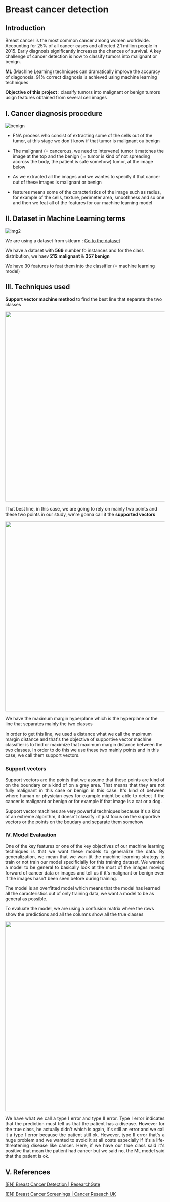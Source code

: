 # Breast cancer detection

## Introduction

Breast cancer is the most common cancer among women worldwide. Accounting for 25% of all cancer cases and affected 2.1 million people in 2015. Early diagnosis significantly increases the chances of survival. A key challenge of cancer detection is how to classify tumors into malignant or benign. 

**ML** (Machine Learning) techniques can dramatically improve the accuracy of diagonosis. 91% correct diagnosis is achieved using machine learning techniques 

**Objective of this project** : classify tumors into malignant or benign tumors usign features obtained from several cell images

## I. Cancer diagnosis procedure 


![benign](https://github.com/I2S9/Breast-cancer/assets/111307883/a8384b13-bbe0-4254-a7b0-334d18b8157d)

* FNA process who consist of extracting some of the cells out of the tumor, at this stage we don't know if that tumor is malignant ou benign

* The malignant (= cancerous, we need to intervene) tumor it matches the image at the top and the benign ( = tumor is kind of not spreading accross the body, the patient is safe somehow) tumor, at the image below

* As we extracted all the images and we wantes to specify if that cancer out of these images is malignant or benign

* features means some of the caracteristics of the image such as radius, for example of the cells, texture, perimeter area, smoothness and so one and then we feat all of the features for our machine learning model


## II. Dataset in Machine Learning terms 

![img2](https://github.com/I2S9/Breast-cancer/assets/111307883/f22cd9f1-fc29-4fe5-8f69-bacc01c7be8d)

We are using a dataset from sklearn : [Go to the dataset](https://scikit-learn.org/stable/modules/generated/sklearn.datasets.load_breast_cancer.html)


We have a dataset with **569** number fo instances and for the class distribution, we haev **212 malignant** & **357 benign**

We have 30 features to feat them into the classifier (= machine learning model) 

## III. Techniques used 

**Support vector machine method** to find the best line that separate the two classes 

<img src="https://github.com/I2S9/Breast-cancer/assets/111307883/49a340f2-8476-4313-b6ef-346772ca5597" width="600">

  
That best line, in this case, we are going to rely on mainly two points and these two points in our study, we're gonna call it the **supported vectors**


<img src="https://github.com/I2S9/Breast-cancer/assets/111307883/e348b9b6-f97f-4310-b4f1-577b675f81a4" width="600">

We have the maximum margin hyperplane which is the hyperplane or the line that separates mainly the two classes

In order to get this line, we used a distance what we call the maximum margin distance and that's the objective of supportive vector machine classifier is to find or maximize that maximum margin distance between the two classes. In order to do this we use these two mainly points and in this case, we call them support vectors.


### Support vectors 

<p align="justify">
Support vectors are the points that we assume that these points are kind of on the boundary or a kind of on a grey area. That means that they are not fully malignant in this case or benign in this case. It's kind of between where human or physician eyes for example might be able to detect if the cancer is malignant or benign or for example if that image is a cat or a dog. 

Support vector machines are very powerful techniques because it's a kind of an extreme algorithm, it doesn't classify : it just focus on the supportive vectors or the points on the boudary and separate them somehow 

</p>

### IV. Model Evaluation

<p align="justify">
One of the key features or one of the key objectives of our machine learning techniques is that we want these models to generalize the data. By generalization, we mean that we wan tit the machine learning strategy to train or not train our model specificially for this training dataset. We wanted a model to be general to basically look at the most of the images moving forward of cancer data or images and tell us if it's malignant or benign even if the images hasn't been seen before during training.
</p>

The model is an overfitted model which means that the model has learned all the caracteristics out of only training data, we want a model to be as general as possible. 

To evaluate the model, we are using a confusion matrix where the rows show the predictions and all the columns show all the true classes 

<img src="https://github.com/I2S9/Breast-cancer/assets/111307883/56414bf6-aece-4333-af82-5f3ec8ef3616" width="600">

<p align="justify">
We have what we call a type I error and type II error. Type I error indicates that the prediction must tell us that the patient has a disease. However for the true class, he actually didn't which is again, it's still an error and we call it a type I error because the patient still ok. However, type II error that's a huge problem and we wanted to avoid it at all costs especially if it's a life-threatening disease like cancer. Here, if we have our true class said it's positive that mean the patient had cancer but we said no, the ML model said that the patient is ok. 
</p>


## V. References 

[[EN] Breast Cancer Detection | ResearchGate](https://www.researchgate.net/publication/271907638_Breast_Cancer_Detection_with_Reduced_Feature_Set)

[[EN] Breast Cancer Screenings | Cancer Reseach UK](https://www.cancerresearchuk.org/about-cancer/breast-cancer/getting-diagnosed/screening-breast)
